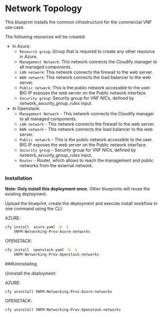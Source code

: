 # Network Topology

This blueprint installs the common infrastructure for the commercial VNF use case.

The following resources will be created:
  * In Azure:
    * `Resource group`: Group that is required to create any other resource in Azure.
    * `Management Network`: This network connects the Cloudify manager to all managed components.
    * `LAN network`: This network connects the firewall to the web server.
    * `WAN network`: This network connects the load balancer to the web server.
    * `Public network`: This is the public network accessible to the user. BIG IP exposes the web server on the Public network interface.
    * `Security group`: Security group for VNF NICs, defined by *network_security_group_rules* input.
  * In Openstack:
    * `Management Network` - This network connects the Cloudify manager to all managed components.
    * `LAN network` - This network connects the firewall to the web server.
    * `WAN network` - This network connects the load balancer to the web server.
    * `Public network` - This is the public network accessible to the user. BIG IP exposes the web server on the Public network interface.
    * `Security group` - Security group for VNF NICs, defined by *network_security_group_rules* input,
    * `Router` - Router, which allows to reach the management and public networks from the external network.

### Installation

**Note: Only install this deployment once.** Other blueprints will reuse the existing deployment.

Upload the blueprint, create the deployment and execute install workflow in one command using the CLI:

AZURE:
```bash
cfy install  azure.yaml -b  \
    VNFM-Networking-Prov-Azure-networks
```

OPENSTACK:
```bash
cfy install  openstack.yaml -b  \
    VNFM-Networking-Prov-Openstack-networks
```

###Uninstalling

Uninstall the deployment:

AZURE:
```
cfy uninstall VNFM-Networking-Prov-Azure-networks
```

OPENSTACK:
```
cfy uninstall VNFM-Networking-Prov-Openstack-networks
```
